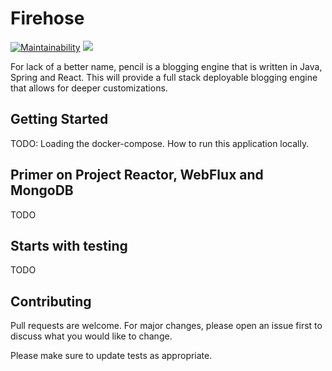 # Firehose
[![Maintainability](https://api.codeclimate.com/v1/badges/59427da032d36c330462/maintainability)](https://codeclimate.com/github/shinjonathan/blog/maintainability)
<a href="https://codeclimate.com/github/shinjonathan/blog/test_coverage"><img src="https://api.codeclimate.com/v1/badges/59427da032d36c330462/test_coverage" /></a>

For lack of a better name, pencil is a blogging engine that is written in Java, Spring and React.
This will provide a full stack deployable blogging engine that allows for deeper customizations.

## Getting Started

TODO: Loading the docker-compose. How to run this application locally.

## Primer on Project Reactor, WebFlux and MongoDB

TODO

## Starts with testing

TODO

## Contributing
Pull requests are welcome. For major changes, please open an issue first to discuss what you would like to change.

Please make sure to update tests as appropriate.

